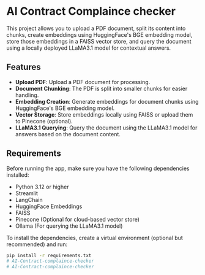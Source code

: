 # AI Contract Complaince checker

This project allows you to upload a PDF document, split its content into chunks, create embeddings using HuggingFace's BGE embedding model, store those embeddings in a FAISS vector store, and query the document using a locally deployed LLaMA3.1 model for contextual answers.

## Features

- **Upload PDF**: Upload a PDF document for processing.
- **Document Chunking**: The PDF is split into smaller chunks for easier handling.
- **Embedding Creation**: Generate embeddings for document chunks using HuggingFace's BGE embedding model.
- **Vector Storage**: Store embeddings locally using FAISS or upload them to Pinecone (optional).
- **LLaMA3.1 Querying**: Query the document using the LLaMA3.1 model for answers based on the document content.

## Requirements

Before running the app, make sure you have the following dependencies installed:

- Python 3.12 or higher
- Streamlit
- LangChain
- HuggingFace Embeddings
- FAISS
- Pinecone (Optional for cloud-based vector store)
- Ollama (For querying the LLaMA3.1 model)

To install the dependencies, create a virtual environment (optional but recommended) and run:

```bash
pip install -r requirements.txt
# AI-Contract-complaince-checker
# AI-Contract-complaince-checker
